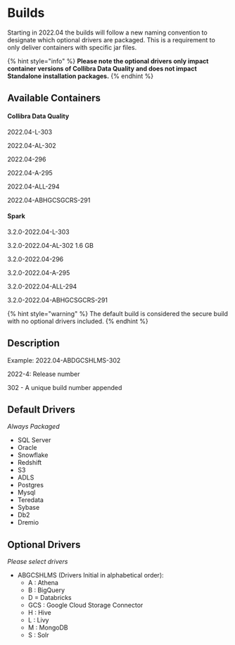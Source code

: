 # Builds

Starting in 2022.04 the builds will follow a new naming convention to designate which optional drivers are packaged.  This is a requirement to only deliver containers with specific jar files.&#x20;

{% hint style="info" %}
**Please note the optional drivers only impact container versions of Collibra Data Quality and does not impact Standalone installation packages.**
{% endhint %}

## **Available Containers**

#### Collibra Data Quality

2022.04-L-303&#x20;

2022.04-AL-302&#x20;

2022.04-296&#x20;

2022.04-A-295&#x20;

2022.04-ALL-294&#x20;

2022.04-ABHGCSGCRS-291

#### Spark

3.2.0-2022.04-L-303&#x20;

3.2.0-2022.04-AL-302 1.6 GB&#x20;

3.2.0-2022.04-296&#x20;

3.2.0-2022.04-A-295&#x20;

3.2.0-2022.04-ALL-294&#x20;

3.2.0-2022.04-ABHGCSGCRS-291&#x20;

{% hint style="warning" %}
The default build is considered the secure build with no optional drivers included.
{% endhint %}

## **Description**

Example: 2022.04-ABDGCSHLMS-302

2022-4: Release number

302 - A unique build number appended&#x20;

## **Default Drivers**&#x20;

_Always Packaged_

* SQL Server
* Oracle
* Snowflake
* Redshift
* S3
* ADLS
* Postgres
* Mysql
* Teredata
* Sybase
* Db2
* Dremio

## **Optional Drivers**

_Please select drivers_

* ABGCSHLMS (Drivers Initial in alphabetical order):
  * A : Athena
  * B : BigQuery
  * D = Databricks
  * GCS : Google Cloud Storage Connector
  * H : Hive
  * L : Livy
  * M : MongoDB
  * S : Solr
